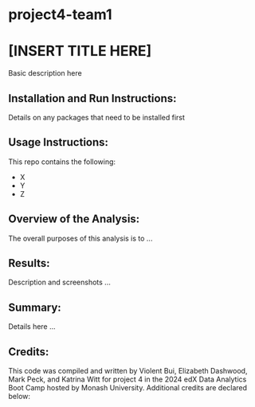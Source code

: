 # project4-team1
# [INSERT TITLE HERE]
Basic description here

## Installation and Run Instructions:
Details on any packages that need to be installed first


## Usage Instructions:
This repo contains the following:
* X
* Y
* Z


## Overview of the Analysis:
The overall purposes of this analysis is to ...


## Results:
Description and screenshots ...


## Summary:
Details here ...


## Credits:
This code was compiled and written by Violent Bui, Elizabeth Dashwood, Mark Peck, and Katrina Witt for project 4 in the 2024 edX Data Analytics Boot Camp hosted by Monash University. Additional credits are declared below:


